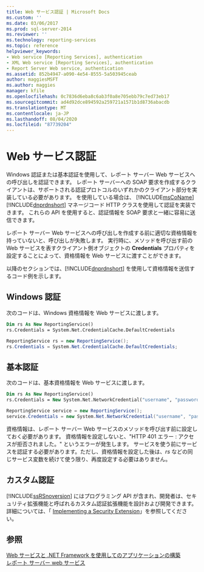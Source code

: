 ```yaml
---
title: Web サービス認証 | Microsoft Docs
ms.custom: ''
ms.date: 03/06/2017
ms.prod: sql-server-2014
ms.reviewer: ''
ms.technology: reporting-services
ms.topic: reference
helpviewer_keywords:
- Web service [Reporting Services], authentication
- XML Web service [Reporting Services], authentication
- Report Server Web service, authentication
ms.assetid: 852b4947-a090-4e54-8555-5a503945ceab
author: maggiesMSFT
ms.author: maggies
manager: kfile
ms.openlocfilehash: 0c7836d6eba8c6ab3f0a8e705ebb79c7ed73eb17
ms.sourcegitcommit: ad4d92dce894592a259721a1571b1d8736abacdb
ms.translationtype: MT
ms.contentlocale: ja-JP
ms.lasthandoff: 08/04/2020
ms.locfileid: "87739204"
---
```

# <a name="web-service-authentication"></a>Web サービス認証
  Windows 認証または基本認証を使用して、レポート サーバー Web サービスへの呼び出しを認証できます。 レポート サーバーへの SOAP 要求を作成するクライアントは、サポートされる認証プロトコルのいずれかのクライアント部分を実装している必要があります。 を使用している場合は、 [!INCLUDE[msCoName](../../../includes/msconame-md.md)] [!INCLUDE[dnprdnshort](../../../includes/dnprdnshort-md.md)] マネージコード HTTP クラスを使用して認証を実装できます。 これらの API を使用すると、認証情報を SOAP 要求と一緒に容易に送信できます。  
  
 レポート サーバー Web サービスへの呼び出しを作成する前に適切な資格情報を持っていないと、呼び出しが失敗します。 実行時に、メソッドを呼び出す前の Web サービスを表すクライアント側オブジェクトの **Credentials** プロパティを設定することによって、資格情報を Web サービスに渡すことができます。  
  
 以降のセクションでは、[!INCLUDE[dnprdnshort](../../../includes/dnprdnshort-md.md)] を使用して資格情報を送信するコード例を示します。  
  
## <a name="windows-authentication"></a>Windows 認証  
 次のコードは、Windows 資格情報を Web サービスに渡します。  
  
```vb  
Dim rs As New ReportingService()  
rs.Credentials = System.Net.CredentialCache.DefaultCredentials  
```  
  
```csharp  
ReportingService rs = new ReportingService();  
rs.Credentials = System.Net.CredentialCache.DefaultCredentials;  
```  
  
## <a name="basic-authentication"></a>基本認証  
 次のコードは、基本資格情報を Web サービスに渡します。  
  
```vb  
Dim rs As New ReportingService()  
rs.Credentials = New System.Net.NetworkCredential("username", "password", "domain")  
```  
  
```csharp  
ReportingService service = new ReportingService();  
service.Credentials = new System.Net.NetworkCredential("username", "password", "domain");  
```  
  
 資格情報は、レポート サーバー Web サービスのメソッドを呼び出す前に設定しておく必要があります。 資格情報を設定しないと、"HTTP 401 エラー : アクセスが拒否されました。" というエラーが発生します。 サービスを使う前にサービスを認証する必要があります。ただし、資格情報を設定した後は、*rs* などの同じサービス変数を続けて使う限り、再度設定する必要はありません。  
  
## <a name="custom-authentication"></a>カスタム認証  
 [!INCLUDE[ssRSnoversion](../../../includes/ssrsnoversion-md.md)] にはプログラミング API が含まれ、開発者は、セキュリティ拡張機能と呼ばれるカスタム認証拡張機能を設計および開発できます。 詳細については、「 [Implementing a Security Extension](../../extensions/security-extension/implementing-a-security-extension.md)」を参照してください。  
  
## <a name="see-also"></a>参照  
 [Web サービスと .NET Framework を使用してのアプリケーションの構築](building-applications-using-the-web-service-and-the-net-framework.md)   
 [レポート サーバー web サービス](../report-server-web-service.md)  
  
  
